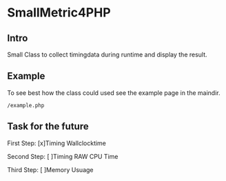 SmallMetric4PHP
==============

Intro
-----
Small Class to collect timingdata during runtime and display the result.

Example
-------
To see best how the class could used see the example page in the maindir.

    /example.php

Task for the future
-------------------
First Step:
[x]Timing Wallclocktime

Second Step:
[ ]Timing RAW CPU Time

Third Step:
[ ]Memory Usuage